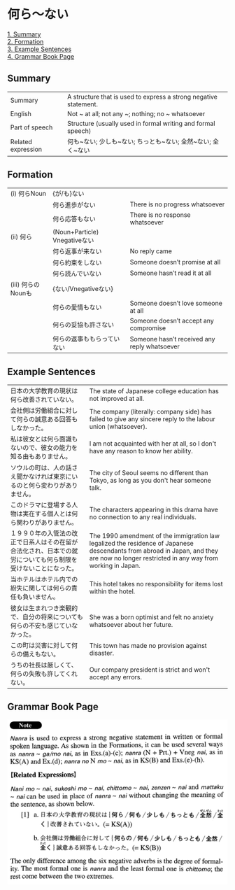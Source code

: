 # 何ら～ない

[1. Summary](#summary)<br>
[2. Formation](#formation)<br>
[3. Example Sentences](#example-sentences)<br>
[4. Grammar Book Page](#grammar-book-page)<br>


## Summary

<table><tr>   <td>Summary</td>   <td>A structure that is used to express a strong negative statement.</td></tr><tr>   <td>English</td>   <td>Not ~ at all; not any ~; nothing; no ~ whatsoever</td></tr><tr>   <td>Part of speech</td>   <td>Structure (usually used in formal writing and formal speech)</td></tr><tr>   <td>Related expression</td>   <td>何も~ない; 少しも~ない; ちっとも~ない; 全然~ない; 全く~ない</td></tr></table>

## Formation

<table class="table"><tbody><tr class="tr head"><td class="td"><span class="numbers">(i)</span> <span class="concept">何ら</span><span class="bold">Noun</span></td><td class="td"><span>{が/も}</span><span class="concept">ない</span></td><td class="td"></td></tr><tr class="tr"><td class="td"></td><td class="td"><span class="concept">何ら</span><span>進歩が</span><span class="concept">ない</span></td><td class="td"><span>There is no progress whatsoever</span></td></tr><tr class="tr"><td class="td"></td><td class="td"><span class="concept">何ら</span><span>応答も</span><span class="concept">ない</span></td><td class="td"><span>There is no response whatsoever</span></td></tr><tr class="tr head"><td class="td"><span class="numbers">(ii)</span> <span class="concept">何ら</span></td><td class="td"><span>(Noun+Particle) Vnegative</span><span class="concept">ない</span></td><td class="td"></td></tr><tr class="tr"><td class="td"></td><td class="td"><span class="concept">何ら</span><span>返事が来</span><span class="concept">ない</span></td><td class="td"><span>No reply came</span></td></tr><tr class="tr"><td class="td"></td><td class="td"><span class="concept">何ら</span><span>約束をし</span><span class="concept">ない</span></td><td class="td"><span>Someone doesn’t promise at all</span></td></tr><tr class="tr"><td class="td"></td><td class="td"><span class="concept">何ら</span><span>読んで</span><span class="concept">いない</span></td><td class="td"><span>Someone hasn’t read it at all</span></td></tr><tr class="tr head"><td class="td"><span class="numbers">(iii)</span> <span class="concept">何ら</span><span class="bold">のNounも</span></td><td class="td"><span>{</span><span class="concept">ない</span><span>/Vnegative</span><span class="concept">ない</span><span>}</span></td><td class="td"></td></tr><tr class="tr"><td class="td"></td><td class="td"><span class="concept">何ら</span><span>の愛情も</span><span class="concept">ない</span></td><td class="td"><span>Someone doesn’t love someone at all</span></td></tr><tr class="tr"><td class="td"></td><td class="td"><span class="concept">何ら</span><span>の妥協も許さ</span><span class="concept">ない</span></td><td class="td"><span>Someone doesn’t accept any compromise</span></td></tr><tr class="tr"><td class="td"></td><td class="td"><span class="concept">何ら</span><span>の返事ももらって</span><span class="concept">いない</span></td><td class="td"><span>Someone hasn’t received any reply whatsoever</span></td></tr></tbody></table>

## Example Sentences

<table><tr>   <td>日本の大学教育の現状は何ら改善されていない。</td>   <td>The state of Japanese college education has not improved at all.</td></tr><tr>   <td>会社側は労働組合に対して何らの誠意ある回答もしなかった。</td>   <td>The company (literally: company side) has failed to give any sincere reply to the labour union (whatsoever).</td></tr><tr>   <td>私は彼女とは何ら面識もないので、彼女の能力を知る由もありません。</td>   <td>I am not acquainted with her at all, so I don't have any reason to know her ability.</td></tr><tr>   <td>ソウルの町は、人の話さえ聞かなければ東京にいるのと何ら変わりがありません。</td>   <td>The city of Seoul seems no different than Tokyo, as long as you don't hear someone talk.</td></tr><tr>   <td>このドラマに登場する人物は実在する個人とは何ら関わりがありません。</td>   <td>The characters appearing in this drama have no connection to any real individuals.</td></tr><tr>   <td>１９９０年の入管法の改正で日系人はその在留が合法化され、日本での就労についても何ら制限を受けないことになった。</td>   <td>The 1990 amendment of the immigration law legalized the residence of Japanese descendants from abroad in Japan, and they are now no longer restricted in any way from working in Japan.</td></tr><tr>   <td>当ホテルはホテル内での紛失に関しては何らの責任も負いません。</td>   <td>This hotel takes no responsibility for items lost within the hotel.</td></tr><tr>   <td>彼女は生まれつき楽観的で、自分の将来についても何らの不安も感じていなかった。</td>   <td>She was a born optimist and felt no anxiety whatsoever about her future.</td></tr><tr>   <td>この町は災害に対して何らの備えもない。</td>   <td>This town has made no provision against disaster.</td></tr><tr>   <td>うちの社長は厳しくて、何らの失敗も許してくれない。</td>   <td>Our company president is strict and won't accept any errors.</td></tr></table>

## Grammar Book Page

![](../img/Advanced何ら～ない.png)

